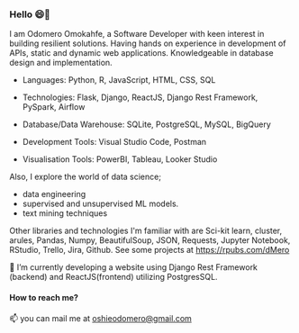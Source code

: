 ### Hello 😄👋

I am Odomero Omokahfe, a Software Developer with keen interest in building resilient solutions.
Having hands on experience in development of APIs, static and dynamic web applications. 
Knowledgeable in database design and implementation.


* Languages: Python, R, JavaScript, HTML, CSS, SQL

* Technologies: Flask, Django, ReactJS, Django Rest Framework, PySpark, Airflow

* Database/Data Warehouse: SQLite, PostgreSQL, MySQL, BigQuery

* Development Tools: Visual Studio Code, Postman

* Visualisation Tools: PowerBI, Tableau, Looker Studio

Also, I explore the world of data science;

* data engineering
* supervised and unsupervised ML models. 
* text mining techniques

Other libraries and technologies I'm familiar with are Sci-kit learn,  cluster, arules, Pandas, Numpy, BeautifulSoup, JSON, Requests, Jupyter Notebook, RStudio, Trello, Jira, Github. See some projects at https://rpubs.com/dMero 

🔭 I’m currently developing a website using Django Rest Framework (backend) and ReactJS(frontend) utilizing PostgresSQL.

#### How to reach me?
📫 you can mail me at oshieodomero@gmail.com


<!--
**Odomero/Odomero** is a ✨ _special_ ✨ repository because its `README.md` (this file) appears on your GitHub profile.

Here are some ideas to get you started:

- 🔭 I’m currently working on ...
- 🌱 I’m currently learning ...
- 👯 I’m looking to collaborate on ...
- 🤔 I’m looking for help with ...
- 💬 Ask me about ...
- 📫 How to reach me: ...
- 😄 Pronouns: ...
- ⚡ Fun fact: ...
-->
